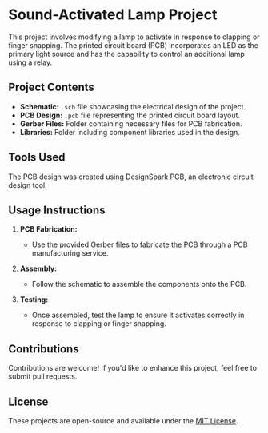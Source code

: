 # Sound-Activated Lamp Project
This project involves modifying a lamp to activate in response to clapping or finger snapping. The printed circuit board (PCB) incorporates an LED as the primary light source and has the capability to control an additional lamp using a relay.

## Project Contents
- **Schematic:** `.sch` file showcasing the electrical design of the project.
- **PCB Design:** `.pcb` file representing the printed circuit board layout.
- **Gerber Files:** Folder containing necessary files for PCB fabrication.
- **Libraries:** Folder including component libraries used in the design.

## Tools Used
The PCB design was created using DesignSpark PCB, an electronic circuit design tool.

## Usage Instructions
1. **PCB Fabrication:**
   - Use the provided Gerber files to fabricate the PCB through a PCB manufacturing service.
   
2. **Assembly:**
   - Follow the schematic to assemble the components onto the PCB.
   
3. **Testing:**
   - Once assembled, test the lamp to ensure it activates correctly in response to clapping or finger snapping.

## Contributions
Contributions are welcome! If you'd like to enhance this project, feel free to submit pull requests.

## License
These projects are open-source and available under the [MIT License](LICENSE).
